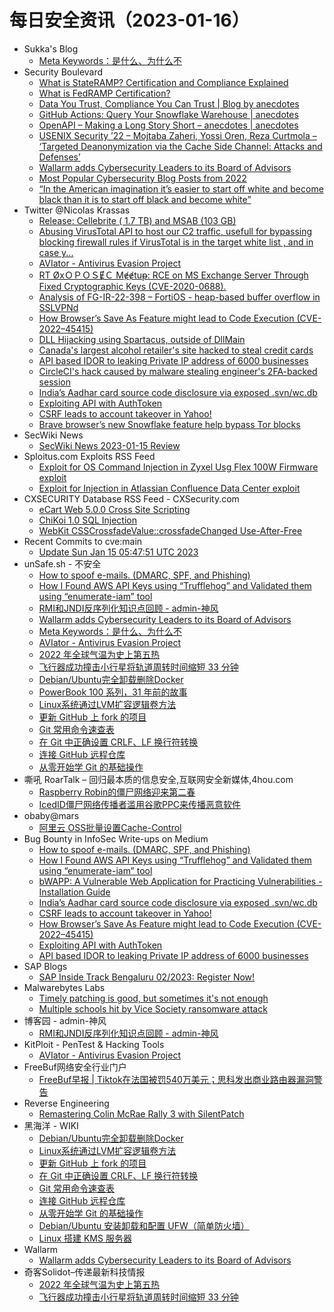 # 每日安全资讯（2023-01-16）

- Sukka's Blog
  - [Meta Keywords：是什么、为什么不](https://blog.skk.moe/post/say-no-to-meta-keywords/)
- Security Boulevard
  - [What is StateRAMP? Certification and Compliance Explained](https://securityboulevard.com/2023/01/what-is-stateramp-certification-and-compliance-explained/)
  - [What is FedRAMP Certification?](https://securityboulevard.com/2023/01/what-is-fedramp-certification/)
  - [Data You Trust, Compliance You Can Trust | Blog by anecdotes](https://securityboulevard.com/2023/01/data-you-trust-compliance-you-can-trust-blog-by-anecdotes/)
  - [GitHub Actions: Query Your Snowflake Warehouse | anecdotes](https://securityboulevard.com/2023/01/github-actions-query-your-snowflake-warehouse-anecdotes/)
  - [OpenAPI – Making a Long Story Short – anecdotes | anecdotes](https://securityboulevard.com/2023/01/openapi-making-a-long-story-short-anecdotes-anecdotes/)
  - [USENIX Security ’22 – Mojtaba Zaheri, Yossi Oren, Reza Curtmola – ‘Targeted Deanonymization via the Cache Side Channel: Attacks and Defenses’](https://securityboulevard.com/2023/01/usenix-security-22-mojtaba-zaheri-yossi-oren-reza-curtmola-targeted-deanonymization-via-the-cache-side-channel-attacks-and-defenses/)
  - [Wallarm adds Cybersecurity Leaders to its Board of Advisors](https://securityboulevard.com/2023/01/wallarm-adds-cybersecurity-leaders-to-its-board-of-advisors/)
  - [Most Popular Cybersecurity Blog Posts from 2022](https://securityboulevard.com/2023/01/most-popular-cybersecurity-blog-posts-from-2022/)
  - [“In the American imagination it’s easier to start off white and become black than it is to start off black and become white”](https://securityboulevard.com/2023/01/in-the-american-imagination-its-easier-to-start-off-white-and-become-black-than-it-is-to-start-off-black-and-become-white/)
- Twitter @Nicolas Krassas
  - [Release: Cellebrite ( 1.7 TB) and MSAB (103 GB)](https://twitter.com/Dinosn/status/1614676616449253377)
  - [Abusing VirusTotal API to host our C2 traffic, usefull for bypassing blocking firewall rules if VirusTotal is in the target white list , and in case y...](https://twitter.com/Dinosn/status/1614616529123045376)
  - [AVIator - Antivirus Evasion Project](https://twitter.com/Dinosn/status/1614612714306805760)
  - [RT ØxＯＰＯＳɆＣ Mɇɇtuᵽ: RCE on MS Exchange Server Through Fixed Cryptographic Keys (CVE-2020-0688).](https://twitter.com/OPOSEC/status/1614593248659488774)
  - [Analysis of FG-IR-22-398 – FortiOS - heap-based buffer overflow in SSLVPNd](https://twitter.com/Dinosn/status/1614560972538277890)
  - [How Browser’s Save As Feature might lead to Code Execution (CVE-2022–45415)](https://twitter.com/Dinosn/status/1614560793223217158)
  - [DLL Hijacking using Spartacus, outside of DllMain](https://twitter.com/Dinosn/status/1614560405732425728)
  - [Canada's largest alcohol retailer's site hacked to steal credit cards](https://twitter.com/Dinosn/status/1614559986939478016)
  - [API based IDOR to leaking Private IP address of 6000 businesses](https://twitter.com/Dinosn/status/1614559940114546688)
  - [CircleCI's hack caused by malware stealing engineer's 2FA-backed session](https://twitter.com/Dinosn/status/1614559866689028100)
  - [India’s Aadhar card source code disclosure via exposed .svn/wc.db](https://twitter.com/Dinosn/status/1614559807230312451)
  - [Exploiting API with AuthToken](https://twitter.com/Dinosn/status/1614559632990830592)
  - [CSRF leads to account takeover in Yahoo!](https://twitter.com/Dinosn/status/1614493925485547520)
  - [Brave browser’s new Snowflake feature help bypass Tor blocks](https://twitter.com/Dinosn/status/1614493853083475969)
- SecWiki News
  - [SecWiki News 2023-01-15 Review](http://www.sec-wiki.com/?2023-01-15)
- Sploitus.com Exploits RSS Feed
  - [Exploit for OS Command Injection in Zyxel Usg Flex 100W Firmware exploit](https://sploitus.com/exploit?id=04D4CE85-293D-5636-96BB-53AC49714DA0&utm_source=rss&utm_medium=rss)
  - [Exploit for Injection in Atlassian Confluence Data Center exploit](https://sploitus.com/exploit?id=B6182C52-78F5-58BC-8D3F-EF87D0239F0E&utm_source=rss&utm_medium=rss)
- CXSECURITY Database RSS Feed - CXSecurity.com
  - [eCart Web 5.0.0 Cross Site Scripting](https://cxsecurity.com/issue/WLB-2023010022)
  - [ChiKoi 1.0 SQL Injection](https://cxsecurity.com/issue/WLB-2023010021)
  - [WebKit CSSCrossfadeValue::crossfadeChanged Use-After-Free](https://cxsecurity.com/issue/WLB-2023010020)
- Recent Commits to cve:main
  - [Update Sun Jan 15 05:47:51 UTC 2023](https://github.com/trickest/cve/commit/9306581723a1d61d0545ebc06ae41e42321ceb39)
- unSafe.sh - 不安全
  - [How to spoof e-mails. (DMARC, SPF, and Phishing)](https://buaq.net/go-145654.html)
  - [How I Found AWS API Keys using “Trufflehog” and Validated them using “enumerate-iam” tool](https://buaq.net/go-145655.html)
  - [RMI和JNDI反序列化知识点回顾 - admin-神风](https://buaq.net/go-145642.html)
  - [Wallarm adds Cybersecurity Leaders to its Board of Advisors](https://buaq.net/go-145639.html)
  - [Meta Keywords：是什么、为什么不](https://buaq.net/go-145631.html)
  - [AVIator - Antivirus Evasion Project](https://buaq.net/go-145629.html)
  - [2022 年全球气温为史上第五热](https://buaq.net/go-145652.html)
  - [飞行器成功撞击小行星将轨道周转时间缩短 33 分钟](https://buaq.net/go-145653.html)
  - [Debian/Ubuntu完全卸载删除Docker](https://buaq.net/go-145610.html)
  - [PowerBook 100 系列，31 年前的故事](https://buaq.net/go-145617.html)
  - [Linux系统通过LVM扩容逻辑卷方法](https://buaq.net/go-145611.html)
  - [更新 GitHub 上 fork 的项目](https://buaq.net/go-145612.html)
  - [Git 常用命令速查表](https://buaq.net/go-145614.html)
  - [在 Git 中正确设置 CRLF、LF 换行符转换](https://buaq.net/go-145613.html)
  - [连接 GitHub 远程仓库](https://buaq.net/go-145615.html)
  - [从零开始学 Git 的基础操作](https://buaq.net/go-145618.html)
- 嘶吼 RoarTalk – 回归最本质的信息安全,互联网安全新媒体,4hou.com
  - [Raspberry Robin的僵尸网络迎来第二春](https://www.4hou.com/posts/nJw7)
  - [IcedID僵尸网络传播者滥用谷歌PPC来传播恶意软件](https://www.4hou.com/posts/N1qv)
- obaby@mars
  - [阿里云 OSS批量设置Cache-Control](https://h4ck.org.cn/2023/01/%e9%98%bf%e9%87%8c%e4%ba%91-oss%e6%89%b9%e9%87%8f%e8%ae%be%e7%bd%aecache-control/)
- Bug Bounty in InfoSec Write-ups on Medium
  - [How to spoof e-mails. (DMARC, SPF, and Phishing)](https://infosecwriteups.com/how-to-spoof-e-mails-dmarc-spf-and-phishing-5184c10679a0?source=rss----7b722bfd1b8d--bug_bounty)
  - [How I Found AWS API Keys using “Trufflehog” and Validated them using “enumerate-iam” tool](https://infosecwriteups.com/how-i-found-aws-api-keys-using-trufflehog-and-validated-them-using-enumerate-iam-tool-cd6ba7c86d09?source=rss----7b722bfd1b8d--bug_bounty)
  - [bWAPP: A Vulnerable Web Application for Practicing Vulnerabilities - Installation Guide](https://infosecwriteups.com/bwapp-a-vulnerable-web-application-for-practicing-vulnerabilities-installation-guide-146637e2da92?source=rss----7b722bfd1b8d--bug_bounty)
  - [India’s Aadhar card source code disclosure via exposed .svn/wc.db](https://infosecwriteups.com/indias-aadhar-card-source-code-disclosure-via-exposed-svn-wc-db-c05519ea7761?source=rss----7b722bfd1b8d--bug_bounty)
  - [CSRF leads to account takeover in Yahoo!](https://infosecwriteups.com/csrf-leads-to-account-takeover-in-yahoo-aa96c678d2aa?source=rss----7b722bfd1b8d--bug_bounty)
  - [How Browser’s Save As Feature might lead to Code Execution (CVE-2022–45415)](https://infosecwriteups.com/how-browsers-save-as-feature-might-lead-to-code-execution-cve-2022-45415-ebaa8711692?source=rss----7b722bfd1b8d--bug_bounty)
  - [Exploiting API with AuthToken](https://infosecwriteups.com/exploiting-api-with-authtoken-3bea7b1fb6a9?source=rss----7b722bfd1b8d--bug_bounty)
  - [API based IDOR to leaking Private IP address of 6000 businesses](https://infosecwriteups.com/api-based-idor-to-leaking-private-ip-address-of-6000-businesses-6bc085ac6a6f?source=rss----7b722bfd1b8d--bug_bounty)
- SAP Blogs
  - [SAP Inside Track Bengaluru 02/2023: Register Now!](https://blogs.sap.com/2023/01/15/sap-inside-track-bengaluru-02-2023-register-now/)
- Malwarebytes Labs
  - [Timely patching is good, but sometimes it's not enough](https://www.malwarebytes.com/blog/news/2023/01/timely-patching-is-good-but-does-not-provide-full-ransomware-protection)
  - [Multiple schools hit by Vice Society ransomware attack](https://www.malwarebytes.com/blog/news/2023/01/multiple-schools-in-uk-hit-by-vice-society-ransomware-attack)
- 博客园 - admin-神风
  - [RMI和JNDI反序列化知识点回顾 - admin-神风](https://www.cnblogs.com/wh4am1/p/17054410.html)
- KitPloit - PenTest & Hacking Tools
  - [AVIator - Antivirus Evasion Project](http://www.kitploit.com/2023/01/aviator-antivirus-evasion-project.html)
- FreeBuf网络安全行业门户
  - [FreeBuf早报 | Tiktok在法国被罚540万美元；思科发出商业路由器漏洞警告](https://www.freebuf.com/news/355264.html)
- Reverse Engineering
  - [Remastering Colin McRae Rally 3 with SilentPatch](https://www.reddit.com/r/ReverseEngineering/comments/10crge9/remastering_colin_mcrae_rally_3_with_silentpatch/)
- 黑海洋 - WIKI
  - [Debian/Ubuntu完全卸载删除Docker](https://blog.upx8.com/3189)
  - [Linux系统通过LVM扩容逻辑卷方法](https://blog.upx8.com/3187)
  - [更新 GitHub 上 fork 的项目](https://blog.upx8.com/3186)
  - [在 Git 中正确设置 CRLF、LF 换行符转换](https://blog.upx8.com/3184)
  - [Git 常用命令速查表](https://blog.upx8.com/3185)
  - [连接 GitHub 远程仓库](https://blog.upx8.com/3182)
  - [从零开始学 Git 的基础操作](https://blog.upx8.com/3181)
  - [Debian/Ubuntu 安装卸载和配置 UFW（简单防火墙）](https://blog.upx8.com/3180)
  - [Linux 搭建 KMS 服务器](https://blog.upx8.com/3179)
- Wallarm
  - [Wallarm adds Cybersecurity Leaders to its Board of Advisors](https://lab.wallarm.com/new-leaders-to-board-of-advisors/)
- 奇客Solidot–传递最新科技情报
  - [2022 年全球气温为史上第五热](https://www.solidot.org/story?sid=73893)
  - [飞行器成功撞击小行星将轨道周转时间缩短 33 分钟](https://www.solidot.org/story?sid=73892)
